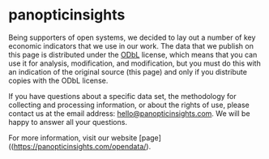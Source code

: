 # panopticinsights

Being supporters of open systems, we decided to lay out a number of key economic indicators that we use in our work. The data that we publish on this page is distributed under the [ODbL](https://opendatacommons.org/licenses/odbl/summary/) license, which means that you can use it for analysis, modification, and modification, but you must do this with an indication of the original source (this page) and only if you distribute copies with the ODbL license.

If you have questions about a specific data set, the methodology for collecting and processing information, or about the rights of use, please contact us at the email address: hello@panopticinsights.com. We will be happy to answer all your questions.

For more information, visit our website [page]((https://panopticinsights.com/opendata/).
